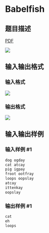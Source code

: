# Babelfish

## 题目描述

[problemUrl]: https://uva.onlinejudge.org/index.php?option=com_onlinejudge&Itemid=8&category=14&page=show_problem&problem=1223

[PDF](https://uva.onlinejudge.org/external/102/p10282.pdf)

![](https://cdn.luogu.com.cn/upload/vjudge_pic/UVA10282/014ede9a490b32e47c6b5bf4bce8b7b2c97a297b.png)

## 输入输出格式

### 输入格式

![](https://cdn.luogu.com.cn/upload/vjudge_pic/UVA10282/098a4351391cc3dd78ca9a13fe184def2ea6d852.png)

### 输出格式

![](https://cdn.luogu.com.cn/upload/vjudge_pic/UVA10282/1022e9b761d03e6172f00eca67a8dc9e7ff9f612.png)

## 输入输出样例

### 输入样例 #1

```cpp
dog ogday
cat atcay
pig igpay
froot ootfray
loops oopslay
atcay
ittenkay
oopslay
```


### 输出样例 #1

```cpp
cat
eh
loops
```


